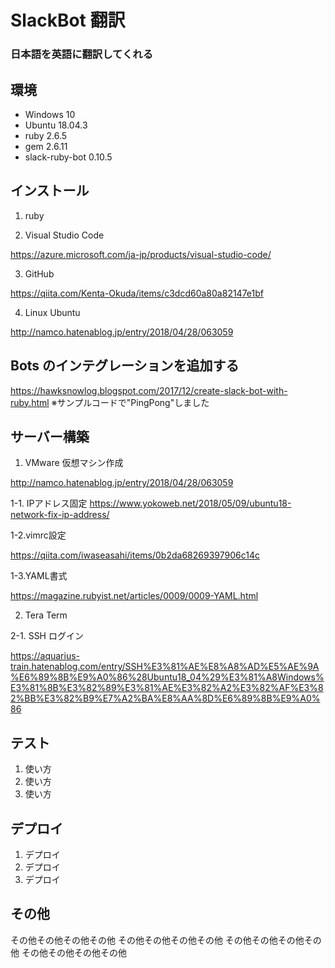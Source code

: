 # SlackBot 翻訳
### 日本語を英語に翻訳してくれる

## 環境

- Windows 10
- Ubuntu 18.04.3
- ruby 2.6.5
- gem 2.6.11
- slack-ruby-bot 0.10.5

## インストール

1. ruby<a href ="https://prog-8.com/docs/ruby-env-win"></a>
  
  
  
2. Visual Studio Code
  
  https://azure.microsoft.com/ja-jp/products/visual-studio-code/
  
3. GitHub

  https://qiita.com/Kenta-Okuda/items/c3dcd60a80a82147e1bf
  
4. Linux Ubuntu

  http://namco.hatenablog.jp/entry/2018/04/28/063059
  
## Bots のインテグレーションを追加する
https://hawksnowlog.blogspot.com/2017/12/create-slack-bot-with-ruby.html
※サンプルコードで"PingPong"しました

## サーバー構築
1. VMware 仮想マシン作成

  http://namco.hatenablog.jp/entry/2018/04/28/063059
  
1-1. IPアドレス固定
  https://www.yokoweb.net/2018/05/09/ubuntu18-network-fix-ip-address/
  
1-2.vimrc設定

  https://qiita.com/iwaseasahi/items/0b2da68269397906c14c
  
1-3.YAML書式

  https://magazine.rubyist.net/articles/0009/0009-YAML.html
  
2. Tera Term

2-1. SSH ログイン

  https://aquarius-train.hatenablog.com/entry/SSH%E3%81%AE%E8%A8%AD%E5%AE%9A%E6%89%8B%E9%A0%86%28Ubuntu18_04%29%E3%81%A8Windows%E3%81%8B%E3%82%89%E3%81%AE%E3%82%A2%E3%82%AF%E3%82%BB%E3%82%B9%E7%A2%BA%E8%AA%8D%E6%89%8B%E9%A0%86


  
  

  
  
## テスト
 
1. 使い方
2. 使い方
3. 使い方
 
## デプロイ
 
1. デプロイ
2. デプロイ
3. デプロイ
 
## その他
 
その他その他その他その他
その他その他その他その他
その他その他その他その他
その他その他その他その他
